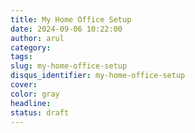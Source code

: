 ```yaml
---
title: My Home Office Setup
date: 2024-09-06 10:22:00
author: arul
category:
tags:
slug: my-home-office-setup
disqus_identifier: my-home-office-setup
cover:
color: gray
headline:
status: draft
---
```

